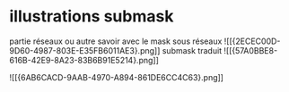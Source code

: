 # illustrations submask
partie réseaux ou autre savoir avec le mask sous réseaux
![[{2ECEC00D-9D60-4987-803E-E35FB6011AE3}.png]]
submask traduit 
![[{57A0BBE8-616B-42E9-8A23-83B6B91E5214}.png]]


![[{6AB6CACD-9AAB-4970-A894-861DE6CC4C63}.png]]
